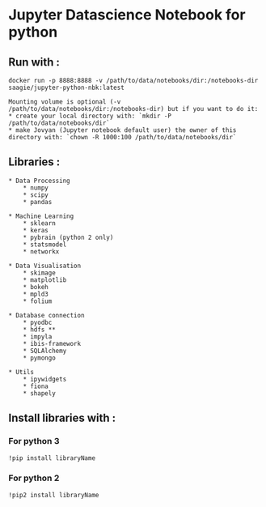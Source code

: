 # Jupyter Datascience Notebook for python

## Run with :
	docker run -p 8888:8888 -v /path/to/data/notebooks/dir:/notebooks-dir saagie/jupyter-python-nbk:latest

	Mounting volume is optional (-v /path/to/data/notebooks/dir:/notebooks-dir) but if you want to do it:
	* create your local directory with: `mkdir -P /path/to/data/notebooks/dir`
	* make Jovyan (Jupyter notebook default user) the owner of this directory with: `chown -R 1000:100 /path/to/data/notebooks/dir`

## Libraries :
	* Data Processing
		* numpy
    	* scipy
		* pandas

	* Machine Learning
    	* sklearn
		* keras
    	* pybrain (python 2 only)
    	* statsmodel
		* networkx

	* Data Visualisation
		* skimage
		* matplotlib
    	* bokeh
    	* mpld3
    	* folium

	* Database connection
		* pyodbc
    	* hdfs **
		* impyla
		* ibis-framework
		* SQLAlchemy
		* pymongo

	* Utils
    	* ipywidgets
		* fiona
 		* shapely

## Install libraries with :
### For python 3
	!pip install libraryName

### For python 2
	!pip2 install libraryName
